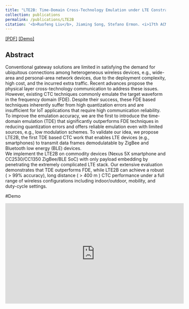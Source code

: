 ```yaml
---
title: "LTE2B: Time-Domain Cross-Technology Emulation under LTE Constraints."
collection: publications
permalink: /publications/LTE2B
citation: '<b>Ruofeng Liu</b>, Jiaming Song, Stefano Ermon. <i>17th ACM Conference on Embedded Networked Sensor Systems </i>. <b>(ACM Sensys 2019)</b>.'
---
```

[[PDF]](https://liux4189.github.io/files/LTE2B_Sensys_CameraReady.pdf) [[Demo]](https://youtu.be/DomGy6Az8ew)
## Abstract
Conventional gateway solutions are limited in satisfying the demand for ubiquitous connections among heterogeneous wireless devices, e.g., wide-area and personal-area network devices, due to the deployment complexity, high cost, and the incurred extra traffic. Recent advances propose the physical layer cross-technology communication to address these issues. However, existing CTC techniques commonly emulate the target waveform in the frequency domain (FDE). Despite their success, these FDE based techniques inherently suffer from high quantization errors and are insufficient for IoT applications that require high communication reliability.
<br>
To improve the emulation accuracy, we are the first to introduce the time-domain emulation (TDE) that significantly outperforms FDE techniques in reducing quantization errors and offers reliable emulation even with limited sources, e.g., low modulation schemes. To validate our idea, we propose LTE2B, the first TDE based CTC work that enables LTE devices (e.g., smartphones) to transmit data frames demodulatable by ZigBee and Bluetooth low energy (BLE) devices.
<br>
We implement the LTE2B on commodity devices (Nexus 5X smartphone and CC2530/CC1350 ZigBee/BLE SoC) with only payload embedding by penetrating the extremely complicated LTE stack. Our extensive evaluation demonstrates that TDE outperforms FDE, while LTE2B can achieve a robust ( > 99% accuracy), long distance ( > 400 m ) CTC performance under a full range of wireless configurations including indoor/outdoor, mobility, and duty-cycle settings.

#Demo
<iframe width="560" height="315" src="https://www.youtube.com/embed/DomGy6Az8ew" frameborder="0" allow="accelerometer; autoplay; encrypted-media; gyroscope; picture-in-picture" allowfullscreen></iframe>